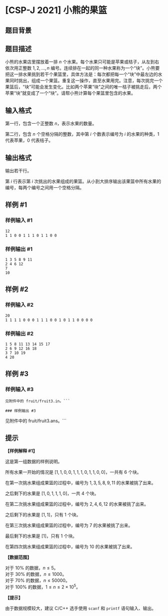 # [CSP-J 2021] 小熊的果篮

## 题目背景



## 题目描述

小熊的水果店里摆放着一排 $n$ 个水果。每个水果只可能是苹果或桔子，从左到右依次用正整数 $1, 2, \ldots, n$ 编号。连续排在一起的同一种水果称为一个“块”。小熊要把这一排水果挑到若干个果篮里，具体方法是：每次都把每一个“块”中最左边的水果同时挑出，组成一个果篮。重复这一操作，直至水果用完。注意，每次挑完一个果篮后，“块”可能会发生变化。比如两个苹果“块”之间的唯一桔子被挑走后，两个苹果“块”就变成了一个“块”。请帮小熊计算每个果篮里包含的水果。

## 输入格式

第一行，包含一个正整数 $n$，表示水果的数量。

第二行，包含 $n$ 个空格分隔的整数，其中第 $i$ 个数表示编号为 $i$ 的水果的种类，$1$ 代表苹果，$0$ 代表桔子。

## 输出格式

输出若干行。

第 $i$ 行表示第 $i$ 次挑出的水果组成的果篮。从小到大排序输出该果篮中所有水果的编号，每两个编号之间用一个空格分隔。

## 样例 #1

### 样例输入 #1
```
12
1 1 0 0 1 1 1 0 1 1 0 0
```

### 样例输出 #1

```
1 3 5 8 9 11
2 4 6 12
7
10
```

## 样例 #2

### 样例输入 #2
```
20
1 1 1 1 0 0 0 1 1 1 0 0 1 0 1 1 0 0 0 0
```

### 样例输出 #2

```
1 5 8 11 13 14 15 17
2 6 9 12 16 18
3 7 10 19
4 20
```

## 样例 #3

### 样例输入 #3
```
见附件中的 fruit/fruit3.in。```

### 样例输出 #3

```
见附件中的 fruit/fruit3.ans。```

## 提示

**【样例解释 #1】**

这是第一组数据的样例说明。

所有水果一开始的情况是 $[1, 1, 0, 0, 1, 1, 1, 0, 1, 1, 0, 0]$，一共有 $6$ 个块。

在第一次挑水果组成果篮的过程中，编号为 $1, 3, 5, 8, 9, 11$ 的水果被挑了出来。

之后剩下的水果是 $[1, 0, 1, 1, 1, 0]$，一共 $4$ 个块。

在第二次挑水果组成果篮的过程中，编号为 $2, 4, 6, 12$ 的水果被挑了出来。

之后剩下的水果是 $[1, 1]$，只有 $1$ 个块。

在第三次挑水果组成果篮的过程中，编号为 $7$ 的水果被挑了出来。

最后剩下的水果是 $[1]$，只有 $1$ 个块。

在第四次挑水果组成果篮的过程中，编号为 $10$ 的水果被挑了出来。

**【数据范围】**

对于 $10 \%$ 的数据，$n \le 5$。  
对于 $30 \%$ 的数据，$n \le 1000$。  
对于 $70 \%$ 的数据，$n \le 50000$。  
对于 $100 \%$ 的数据，$1 \le n \le 2 \times {10}^5$。

**【提示】**

由于数据规模较大，建议 C/C++ 选手使用 `scanf` 和 `printf` 语句输入、输出。
